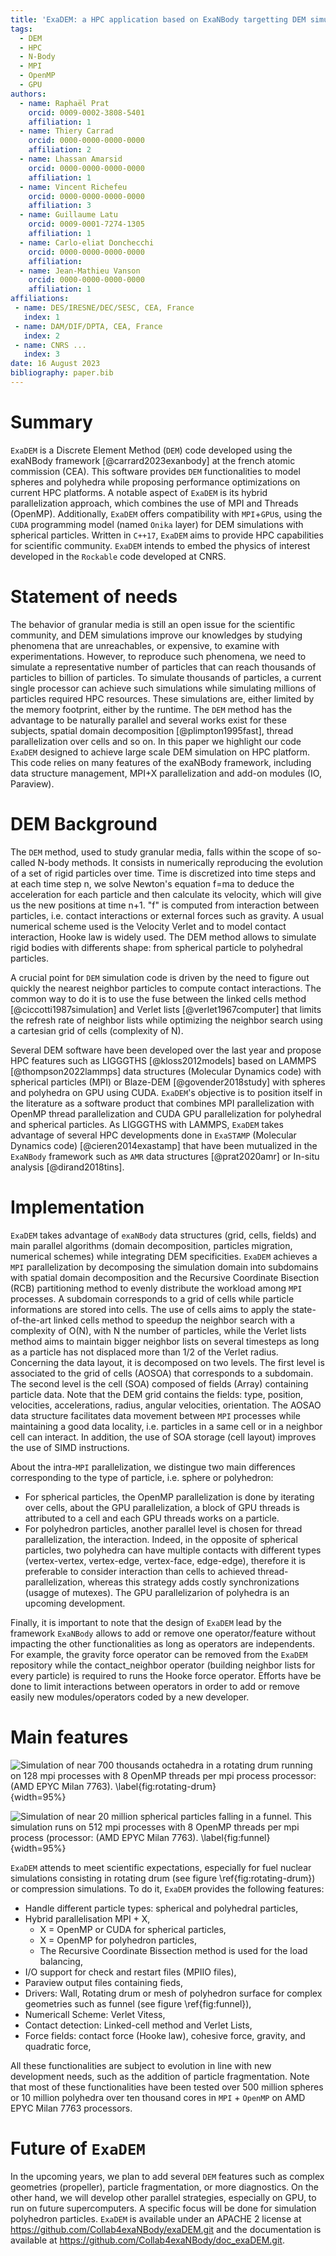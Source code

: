 ```yaml
---
title: 'ExaDEM: a HPC application based on ExaNBody targetting DEM simulations with polyhedron particles'
tags:
  - DEM
  - HPC
  - N-Body
  - MPI
  - OpenMP
  - GPU
authors:
  - name: Raphaël Prat
    orcid: 0009-0002-3808-5401
    affiliation: 1
  - name: Thiery Carrad
    orcid: 0000-0000-0000-0000
    affiliation: 2
  - name: Lhassan Amarsid
    orcid: 0000-0000-0000-0000
    affiliation: 1
  - name: Vincent Richefeu
    orcid: 0000-0000-0000-0000
    affiliation: 3
  - name: Guillaume Latu
    orcid: 0009-0001-7274-1305
    affiliation: 1
  - name: Carlo-eliat Donchecchi
    orcid: 0000-0000-0000-0000
    affiliation:
  - name: Jean-Mathieu Vanson
    orcid: 0000-0000-0000-0000
    affiliation: 1
affiliations:
 - name: DES/IRESNE/DEC/SESC, CEA, France
   index: 1
 - name: DAM/DIF/DPTA, CEA, France
   index: 2
 - name: CNRS ...
   index: 3
date: 16 August 2023
bibliography: paper.bib
---
```


# Summary 

`ExaDEM` is a Discrete Element Method (`DEM`) code developed using the exaNBody framework [@carrard2023exanbody] at the french atomic commission (CEA). This software provides `DEM` functionalities to model spheres and polyhedra while proposing performance optimizations on current HPC platforms. A notable aspect of `ExaDEM` is its hybrid parallelization approach, which combines the use of MPI and Threads (OpenMP). Additionally, `ExaDEM` offers compatibility with `MPI`+`GPU`s, using the `CUDA` programming model (named `Onika` layer) for DEM simulations with spherical particles. Written in `C++17`, `ExaDEM` aims to provide HPC capabilities for scientific community. `ExaDEM` intends to embed the physics of interest developed in the `Rockable` code developed at CNRS.  


# Statement of needs

The behavior of granular media is still an open issue for the scientific community, and DEM simulations improve our knowledges by studying phenomena that are unreachables, or expensive, to examine with experimentations. However, to reproduce such phenomena, we need to simulate a representative number of particles that can reach thousands of particles to billion of particles. To simulate thousands of particles, a current single processor can achieve such simulations while simulating millions of particles required HPC resources. These simulations are, either limited by the memory footprint, either by the runtime. The `DEM` method has the advantage to be naturally parallel and several works exist for these subjects, spatial domain decomposition [@plimpton1995fast], thread parallelization over cells and so on. In this paper we highlight our code `ExaDEM` designed to achieve large scale DEM simulation on HPC platform. This code relies on many features of the exaNBody framework, including data structure management, MPI+X parallelization and add-on modules (IO, Paraview).

# DEM Background

The `DEM` method, used to study granular media, falls within the scope of so-called N-body methods. It consists in numerically reproducing the evolution of a set of rigid particles over time. Time is discretized into time steps and at each time step n, we solve Newton's equation f=ma to deduce the acceleration for each particle and then calculate its velocity, which will give us the new positions at time n+1. "f" is computed from interaction between particles, i.e. contact interactions or external forces such as gravity. A usual numerical scheme used is the Velocity Verlet and to model contact interaction, Hooke law is widely used. The DEM method allows to simulate rigid bodies with differents shape: from spherical particle to polyhedral particles. 

A crucial point for `DEM` simulation code is driven by the need to figure out quickly the nearest neighbor particles to compute contact interactions. The common way to do it is to use the fuse between the linked cells method [@ciccotti1987simulation] and Verlet lists [@verlet1967computer] that limits the refresh rate of neighbor lists while optimizing the neighbor search using a cartesian grid of cells (complexity of N).   

Several DEM software have been developed over the last year and propose HPC features such as LIGGGTHS [@kloss2012models] based on LAMMPS [@thompson2022lammps] data structures (Molecular Dynamics code) with spherical particles (MPI) or Blaze-DEM [@govender2018study] with spheres and polyhedra on GPU using CUDA. `ExaDEM`'s objective is to position itself in the literature as a software product that combines MPI parallelization with OpenMP thread parallelization and CUDA GPU parallelization for polyhedral and spherical particles. As LIGGGTHS with LAMMPS, `ExaDEM` takes advantage of several HPC developments done in `ExaSTAMP` (Molecular Dynamics code) [@cieren2014exastamp] that have been mutualized in the `ExaNBody` framework such as `AMR` data structures [@prat2020amr] or In-situ analysis [@dirand2018tins].

# Implementation

`ExaDEM` takes advantage of `exaNBody` data structures (grid, cells, fields) and main parallel algorithms (domain decomposition, particles migration, numerical schemes) while integrating DEM specificities. `ExaDEM` achieves a `MPI` parallelization by decomposing the simulation domain into subdomains with spatial domain decomposition and the Recursive Coordinate Bisection (RCB) partitioning method to evenly distribute the workload among `MPI` processes. A subdomain corresponds to a grid of cells while particle informations are stored into cells. The use of cells aims to apply the state-of-the-art linked cells method to speedup the neighbor search with a complexity of O(N), with N the number of particles, while the Verlet lists method aims to maintain bigger neighbor lists on several timesteps as long as a particle has not displaced more than 1/2 of the Verlet radius. Concerning the data layout, it is decomposed on two levels. The first level is associated to the grid of cells (AOSOA) that corresponds to a subdomain. The second level is the cell (SOA) composed of fields (Array) containing particle data. Note that the DEM grid contains the fields: type, position, velocities, accelerations, radius, angular velocities, orientation. The AOSAO data structure facilitates data movement between `MPI` processes while maintaining a good data locality, i.e. particles in a same cell or in a neighbor cell can interact. In addition, the use of SOA storage (cell layout) improves the use of SIMD instructions. 

About the intra-`MPI` parallelization, we distingue two main differences corresponding to the type of particle, i.e. sphere or polyhedron: 

- For spherical particles, the OpenMP parallelization is done by iterating over cells, about the GPU parallelization, a block of GPU threads is attributed to a cell and each GPU threads works on a particle. 
- For polyhedron particles, another parallel level is chosen for thread parallelization, the interaction. Indeed, in the opposite of spherical particles, two polyhedra can have multiple contacts with different types (vertex-vertex, vertex-edge, vertex-face, edge-edge), therefore it is preferable to consider interaction than cells to achieved thread-parallelization, whereas this strategy adds costly synchronizations (usagge of mutexes). The GPU parallelizarion of polyhedra is an upcoming development.

Finally, it is important to note that the design of `ExaDEM` lead by the framework `ExaNBody` allows to add or remove one operator/feature without impacting the other functionalities as long as operators are independents. For example, the gravity force operator can be removed from the `ExaDEM` repository while the contact_neighbor operator (building neighbor lists for every particle) is required to runs the Hooke force operator. Efforts have be done to limit interactions between operators in order to add or remove easily new modules/operators coded by a new developer. 

# Main features

![Simulation of near 700 thousands octahedra in a rotating drum running on 128 mpi processes with 8 OpenMP threads per mpi process processor: (AMD EPYC Milan 7763). \label{fig:rotating-drum}](./rotating-drum.png "test"){width=95%}

![Simulation of near 20 million spherical particles falling in a funnel. This simulation runs on 512 mpi processes with 8 OpenMP threads per mpi process (processor: (AMD EPYC Milan 7763).  \label{fig:funnel}](./funnel.png "test"){width=95%}

`ExaDEM` attends to meet scientific expectations, especially for fuel nuclear simulations consisting in rotating drum (see figure \ref{fig:rotating-drum}) or compression simulations. To do it, `ExaDEM` provides the following features:

- Handle different particle types: spherical and polyhedral particles,
- Hybrid parallelisation MPI + X,
	- X = OpenMP or CUDA for spherical particles,
	- X = OpenMP for polyhedron particles,
	- The Recursive Coordinate Bissection method is used for the load balancing,
- I/O support for check and restart files (MPIIO files),
- Paraview output files containing fieds,
- Drivers: Wall, Rotating drum or mesh of polyhedron surface for complex geometries such as funnel (see figure \ref{fig:funnel}),
- Numericall Scheme: Verlet Vitess,
- Contact detection: Linked-cell method and Verlet Lists,
- Force fields: contact force (Hooke law), cohesive force, gravity, and quadratic force,

All these functionalities are subject to evolution in line with new development needs, such as the addition of particle fragmentation. Note that most of these functionalities have been tested over 500 million spheres or 10 million polyhedra over ten thousand cores in `MPI` + `OpenMP` on AMD EPYC Milan 7763 processors.

# Future of `ExaDEM`

In the upcoming years, we plan to add several `DEM` features such as complex geometries (propeller), particle fragmentation, or more diagnostics. On the other hand, we will develop other parallel strategies, especially on GPU, to run on future supercomputers. A specific focus will be done for simulation polyhedron particles. `ExaDEM` is available under an APACHE 2 license at https://github.com/Collab4exaNBody/exaDEM.git and the documentation is available at https://github.com/Collab4exaNBody/doc_exaDEM.git.
